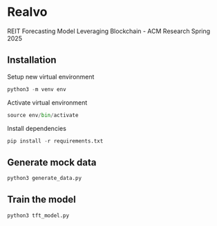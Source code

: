 # Realvo
REIT Forecasting Model Leveraging Blockchain - ACM Research Spring 2025

## Installation
Setup new virtual environment
```py
python3 -m venv env
```
Activate virtual environment
```py
source env/bin/activate
```
Install dependencies
```py
pip install -r requirements.txt
```

## Generate mock data
```py
python3 generate_data.py
```

## Train the model
```py
python3 tft_model.py
```


